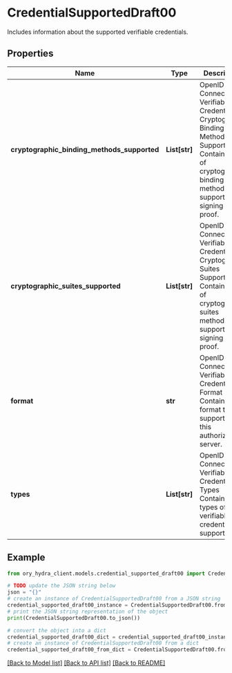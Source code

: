 # CredentialSupportedDraft00

Includes information about the supported verifiable credentials.

## Properties

Name | Type | Description | Notes
------------ | ------------- | ------------- | -------------
**cryptographic_binding_methods_supported** | **List[str]** | OpenID Connect Verifiable Credentials Cryptographic Binding Methods Supported  Contains a list of cryptographic binding methods supported for signing the proof. | [optional] 
**cryptographic_suites_supported** | **List[str]** | OpenID Connect Verifiable Credentials Cryptographic Suites Supported  Contains a list of cryptographic suites methods supported for signing the proof. | [optional] 
**format** | **str** | OpenID Connect Verifiable Credentials Format  Contains the format that is supported by this authorization server. | [optional] 
**types** | **List[str]** | OpenID Connect Verifiable Credentials Types  Contains the types of verifiable credentials supported. | [optional] 

## Example

```python
from ory_hydra_client.models.credential_supported_draft00 import CredentialSupportedDraft00

# TODO update the JSON string below
json = "{}"
# create an instance of CredentialSupportedDraft00 from a JSON string
credential_supported_draft00_instance = CredentialSupportedDraft00.from_json(json)
# print the JSON string representation of the object
print(CredentialSupportedDraft00.to_json())

# convert the object into a dict
credential_supported_draft00_dict = credential_supported_draft00_instance.to_dict()
# create an instance of CredentialSupportedDraft00 from a dict
credential_supported_draft00_from_dict = CredentialSupportedDraft00.from_dict(credential_supported_draft00_dict)
```
[[Back to Model list]](../README.md#documentation-for-models) [[Back to API list]](../README.md#documentation-for-api-endpoints) [[Back to README]](../README.md)


